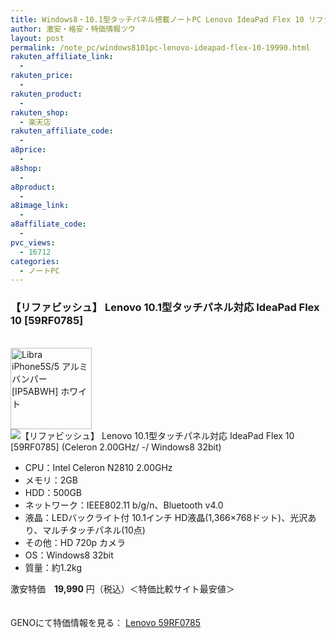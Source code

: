 ```yaml
---
title: Windows8・10.1型タッチパネル搭載ノートPC Lenovo IdeaPad Flex 10 リファビッシュ激安特価19,990円！
author: 激安・格安・特価情報ツウ
layout: post
permalink: /note_pc/windows8101pc-lenovo-ideapad-flex-10-19990.html
rakuten_affiliate_link:
  - 
rakuten_price:
  - 
rakuten_product:
  - 
rakuten_shop:
  - 楽天店
rakuten_affiliate_code:
  - 
a8price:
  - 
a8shop:
  - 
a8product:
  - 
a8image_link:
  - 
a8affiliate_code:
  - 
pvc_views:
  - 16712
categories:
  - ノートPC
---
```

### 【リファビッシュ】 Lenovo 10.1型タッチパネル対応 IdeaPad Flex 10 [59RF0785]

<div class="img-bg2 img_L">
  <a href="http://px.a8.net/svt/ejp?a8mat=1I0DKG+A2L0YI+1TD2+5ZEMP&#038;a8ejpredirect=http://www.geno-web.jp/shopdetail/000000035212" title="【リファビッシュ】 Lenovo 10.1型タッチパネル対応 IdeaPad Flex 10 [59RF0785] (Celeron 2.00GHz/ -/ Windows8 32bit)" target="_blank"><br /> <img border="0" alt="Libra iPhone5S/5 アルミバンパー [IP5ABWH] ホワイト" src="http://i0.wp.com/www.geno-web.jp/shopimages/genoweb/0000000352124.jpg?w=130"width="130" data-recalc-dims="1" /></a><br /> <img border="0" src="http://i2.wp.com/www16.a8.net/0.gif?resize=1%2C1" alt="【リファビッシュ】 Lenovo 10.1型タッチパネル対応 IdeaPad Flex 10 [59RF0785] (Celeron 2.00GHz/ -/ Windows8 32bit)" data-recalc-dims="1" />
</div>

<!--more-->

  * CPU：Intel Celeron N2810 2.00GHz
  * メモリ：2GB
  * HDD：500GB
  * ネットワーク：IEEE802.11 b/g/n、Bluetooth v4.0
  * 液晶：LEDバックライト付 10.1インチ HD液晶(1,366×768ドット)、光沢あり、マルチタッチパネル(10点)
  * その他：HD 720p カメラ
  * OS：Windows8 32bit
  * 質量：約1.2kg

激安特価　<span class="tokka-price"><strong>19,990</strong></span> 円（税込）＜特価比較サイト最安値＞

　  
GENOにて特価情報を見る： <span class="fs150p"><a href="http://px.a8.net/svt/ejp?a8mat=1I0DKG+A2L0YI+1TD2+5ZEMP&#038;a8ejpredirect=http://www.geno-web.jp/shopdetail/000000035212" target="_blank">Lenovo 59RF0785</a></span>